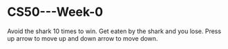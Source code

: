 # CS50---Week-0
Avoid the shark 10 times to win. Get eaten by the shark and you lose. Press up arrow to move up and down arrow to move down.
